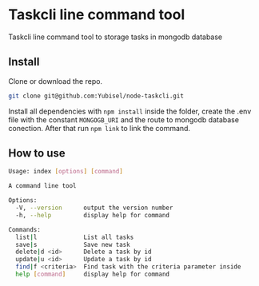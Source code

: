 # Taskcli line command tool

Taskcli line command tool to storage tasks in mongodb database

## Install

Clone or download the repo.

```bash
git clone git@github.com:Yubisel/node-taskcli.git
```

Install all dependencies with ```npm install``` inside the folder, create the .env file with the constant ```MONGOGB_URI``` and the route to mongodb database conection. After that run ```npm link``` to link the command.

## How to use

```bash
Usage: index [options] [command]

A command line tool

Options:
  -V, --version      output the version number
  -h, --help         display help for command

Commands:
  list|l             List all tasks
  save|s             Save new task
  delete|d <id>      Delete a task by id
  update|u <id>      Update a task by id
  find|f <criteria>  Find task with the criteria parameter inside
  help [command]     display help for command
```
